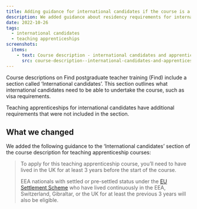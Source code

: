 ```yaml
---
title: Adding guidance for international candidates if the course is a teaching apprenticeship
description: We added guidance about residency requirements for international candidates applying for a teaching apprenticeship course
date: 2022-10-26
tags:
  - international candidates
  - teaching apprenticeships
screenshots:
  items:
    - text: Course description - international candidates and apprenticeships
      src: course-description--international-candidates-and-apprenticeships.png
---
```


Course descriptions on Find postgraduate teacher training (Find) include a section called ‘International candidates’. This section outlines what international candidates need to be able to undertake the course, such as visa requirements.

Teaching apprenticeships for international candidates have additional requirements that were not included in the section.

## What we changed

We added the following guidance to the ‘International candidates’ section of the course description for teaching apprenticeship courses:

> To apply for this teaching apprenticeship course, you’ll need to have lived in the UK for at least 3 years before the start of the course.
>
> EEA nationals with settled or pre-settled status under the [EU Settlement Scheme](https://www.gov.uk/settled-status-eu-citizens-families) who have lived continuously in the EEA, Switzerland, Gibraltar, or the UK for at least the previous 3 years will also be eligible.

